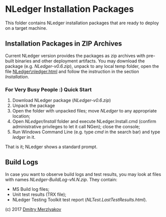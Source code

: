 # NLedger Installation Packages

This folder contains NLedger installation packages
that are ready to deploy on a target machine.

## Installation Packages in ZIP Archives

Current NLedger version provides the packages as zip archives with pre-built binaries and
other deployment artifacts. You may download the package
(e.g. *NLedger-v0.6.zip*), unpack to any local temp folder,
open the file [NLedger\nledger.html](https://github.com/dmitry-merzlyakov/nledger/blob/master/nledger.md) and follow the instruction
in the section *Installation*.

### For Very Busy People :) Quick Start

1. Download NLedger package (*NLedger-v0.6.zip*)
2. Unpack the package
3. Open the folder with unpacked files; move *NLedger* to any appropriate location;
4. Open *NLedger/Install* folder and execute NLedger.Install.cmd (confirm administrative privileges to let it call NGen); close the console;
5. Run Windows Command Line (e.g. type *cmd* in the search bar) and type *ledger* in it.

That is it; NLedger shows a standard prompt.

## Build Logs

In case you want to observe build logs and test results, you may 
look at files with names *NLedger-BuildLog-vN.N.zip*. They contain:

- MS Build log files;
- Unit test results (TRX file);
- NLedger Testing Toolkit test report (*NLTest.LastTestResults.html*).

(c) 2017 [Dmitry Merzlyakov](mailto:dmitry.merzlyakov@gmail.com)
